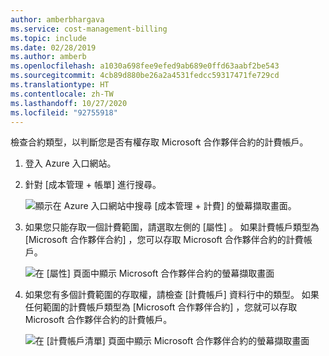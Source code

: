 ```yaml
---
author: amberbhargava
ms.service: cost-management-billing
ms.topic: include
ms.date: 02/28/2019
ms.author: amberb
ms.openlocfilehash: a1030a698fee9efed9ab689e0ffd63aabf2be543
ms.sourcegitcommit: 4cb89d880be26a2a4531fedcc59317471fe729cd
ms.translationtype: HT
ms.contentlocale: zh-TW
ms.lasthandoff: 10/27/2020
ms.locfileid: "92755918"
---
```

檢查合約類型，以判斷您是否有權存取 Microsoft 合作夥伴合約的計費帳戶。
 
1. 登入 Azure 入口網站。
 
2. 針對 [成本管理 + 帳單]  進行搜尋。
 
   ![顯示在 Azure 入口網站中搜尋 [成本管理 + 計費] 的螢幕擷取畫面。](./media/billing-check-mpa/search-cmb.png)
 
3. 如果您只能存取一個計費範圍，請選取左側的 [屬性]  。 如果計費帳戶類型為 [Microsoft 合作夥伴合約]  ，您可以存取 Microsoft 合作夥伴合約的計費帳戶。
 
    ![在 [屬性] 頁面中顯示 Microsoft 合作夥伴合約的螢幕擷取畫面](./media/billing-check-mpa/mpa-property.png)
 
4. 如果您有多個計費範圍的存取權，請檢查 [計費帳戶] 資料行中的類型。 如果任何範圍的計費帳戶類型為 [Microsoft 合作夥伴合約]  ，您就可以存取 Microsoft 合作夥伴合約的計費帳戶。
 
    ![在 [計費帳戶清單] 頁面中顯示 Microsoft 合作夥伴合約的螢幕擷取畫面](./media/billing-check-mpa/mpa-in-the-list.png)
 
